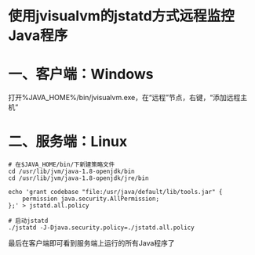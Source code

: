 # 使用jvisualvm的jstatd方式远程监控Java程序

# 一、客户端：Windows

打开%JAVA_HOME%/bin/jvisualvm.exe，在“远程”节点，右键，“添加远程主机”

# 二、服务端：Linux

```shell
# 在$JAVA_HOME/bin/下新建策略文件
cd /usr/lib/jvm/java-1.8-openjdk/bin
cd /usr/lib/jvm/java-1.8-openjdk/jre/bin

echo 'grant codebase "file:/usr/java/default/lib/tools.jar" {   
    permission java.security.AllPermission;   
};' > jstatd.all.policy

# 启动jstatd
./jstatd -J-Djava.security.policy=./jstatd.all.policy
```

最后在客户端即可看到服务端上运行的所有Java程序了
